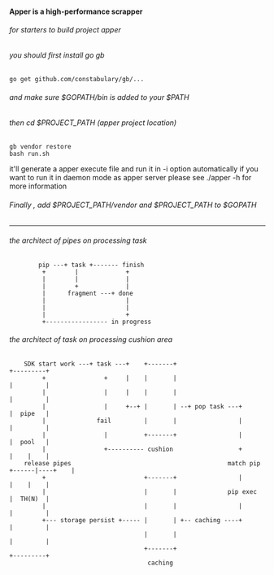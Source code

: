 #### Apper is a high-performance scrapper

###### for starters to build project apper

###### you should first install go gb

    go get github.com/constabulary/gb/...

###### and make sure $GOPATH/bin is added to your $PATH

###### then cd $PROJECT_PATH (apper project location)

    gb vendor restore
    bash run.sh

it'll generate a apper execute file and run it in -i option automatically
if you want to run it in daemon mode as apper server please see ./apper -h for more information
###### Finally , add $PROJECT_PATH/vendor and $PROJECT_PATH to $GOPATH

----

###### the architect of pipes on processing task

```
        pip ---+ task +------- finish
         +        |             +
         |        |             |
         |        +             |
         |      fragment ---+ done
         |                      |
         |                      |
         |                      +
         +----------------- in progress
```

###### the architect of task on processing cushion area

```
    SDK start work ---+ task ---+    +-------+                               +---------+
         +                +     |    |       |                               |         |
         |                |     |    |       |                               |         |
         |                |     +--+ |       | --+ pop task ---+             |  pipe   |
         |              fail         |       |                 |             |         |
         |                |          +-------+                 |             |  pool   |
         |                +---------- cushion                  +             |    |    |
    release pipes                                           match pip +------|----+    |
         +                           +-------+                 |             |    |    |
         |                           |       |              pip exec         |  TH(N)  |
         |                           |       |                 |             |         |
         +--- storage persist +----- |       | +-- caching ----+             |         |
                                     |       |                               |         |
                                     +-------+                               +---------+
                                      caching
```

